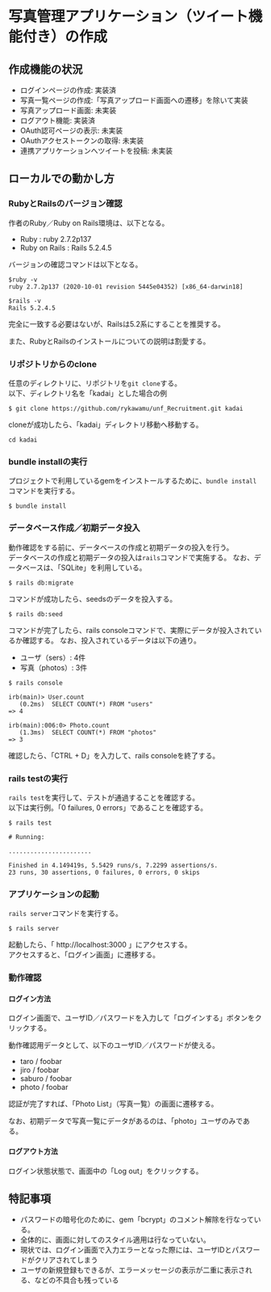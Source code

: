 # 写真管理アプリケーション（ツイート機能付き）の作成

## 作成機能の状況

- ログインページの作成: 実装済
- 写真一覧ページの作成:「写真アップロード画面への遷移」を除いて実装
- 写真アップロード画面: 未実装
- ログアウト機能: 実装済
- OAuth認可ページの表示: 未実装
- OAuthアクセストークンの取得: 未実装
- 連携アプリケーションへツイートを投稿: 未実装

## ローカルでの動かし方

### RubyとRailsのバージョン確認

作者のRuby／Ruby on Rails環境は、以下となる。

- Ruby  : ruby 2.7.2p137
- Ruby on Rails : Rails 5.2.4.5

バージョンの確認コマンドは以下となる。

```
$ruby -v
ruby 2.7.2p137 (2020-10-01 revision 5445e04352) [x86_64-darwin18]

$rails -v
Rails 5.2.4.5
```

完全に一致する必要はないが、Railsは5.2系にすることを推奨する。

また、RubyとRailsのインストールについての説明は割愛する。

### リポジトリからのclone

任意のディレクトリに、リポジトリを`git clone`する。  
以下、ディレクトリ名を「kadai」とした場合の例


```
$ git clone https://github.com/rykawamu/unf_Recruitment.git kadai
```

cloneが成功したら、「kadai」ディレクトリ移動へ移動する。

```
cd kadai
```

### bundle installの実行

プロジェクトで利用しているgemをインストールするために、`bundle install`コマンドを実行する。

```
$ bundle install
``` 

### データベース作成／初期データ投入

動作確認をする前に、データベースの作成と初期データの投入を行う。  
データベースの作成と初期データの投入は`rails`コマンドで実施する。 
なお、データベースは、「SQLite」を利用している。


```
$ rails db:migrate
```

コマンドが成功したら、seedsのデータを投入する。

```
$ rails db:seed
```

コマンドが完了したら、rails consoleコマンドで、実際にデータが投入されているか確認する。
なお、投入されているデータは以下の通り。

- ユーザ（sers）: 4件
- 写真（photos）: 3件

```
$ rails console

irb(main)> User.count
   (0.2ms)  SELECT COUNT(*) FROM "users"
=> 4

irb(main):006:0> Photo.count
   (1.3ms)  SELECT COUNT(*) FROM "photos"
=> 3

```

確認したら、「CTRL + D」を入力して、rails consoleを終了する。

### rails testの実行

`rails test`を実行して、テストが通過することを確認する。  
以下は実行例。「0 failures, 0 errors」であることを確認する。

```
$ rails test

# Running:

.......................

Finished in 4.149419s, 5.5429 runs/s, 7.2299 assertions/s.
23 runs, 30 assertions, 0 failures, 0 errors, 0 skips
```

### アプリケーションの起動

`rails server`コマンドを実行する。

```
$ rails server
```

起動したら、「 http://localhost:3000 」にアクセスする。  
アクセスすると、「ログイン画面」に遷移する。


### 動作確認

#### ログイン方法

ログイン画面で、ユーザID／パスワードを入力して「ログインする」ボタンをクリックする。  

動作確認用データとして、以下のユーザID／パスワードが使える。

- taro / foobar
- jiro / foobar
- saburo / foobar
- photo / foobar

認証が完了すれば、「Photo List」（写真一覧）の画面に遷移する。

なお、初期データで写真一覧にデータがあるのは、「photo」ユーザのみである。


#### ログアウト方法

ログイン状態状態で、画面中の「Log out」をクリックする。

## 特記事項

- パスワードの暗号化のために、gem「bcrypt」のコメント解除を行なっている。
- 全体的に、画面に対してのスタイル適用は行なっていない。
- 現状では、ログイン画面で入力エラーとなった際には、ユーザIDとパスワードがクリアされてしまう
- ユーザの新規登録もできるが、エラーメッセージの表示が二重に表示される、などの不具合も残っている
